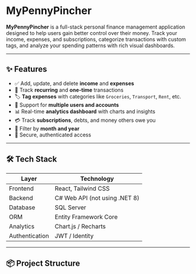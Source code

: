 # MyPennyPincher

**MyPennyPincher** is a full-stack personal finance management application designed to help users gain better control over their money. Track your income, expenses, and subscriptions, categorize transactions with custom tags, and analyze your spending patterns with rich visual dashboards.

---

## ✨ Features

- ✅ Add, update, and delete **income** and **expenses**
- 🔁 Track **recurring** and **one-time** transactions
- 🏷️ **Tag expenses** with categories like `Groceries`, `Transport`, `Rent`, etc.
- 👥 Support for **multiple users and accounts**
- 📊 Real-time **analytics dashboard** with charts and insights
- 💳 Track **subscriptions**, debts, and money others owe you
- 📅 Filter by **month and year**
- 🔐 Secure, authenticated access

---

## 🛠️ Tech Stack

| Layer        | Technology              |
|--------------|--------------------------|
| Frontend     | React, Tailwind CSS       |
| Backend      | C# Web API (not using .NET 8) |
| Database     | SQL Server                |
| ORM          | Entity Framework Core     |
| Analytics    | Chart.js / Recharts       |
| Authentication | JWT / Identity           |

---

## 📦 Project Structure

